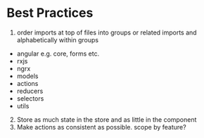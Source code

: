 # Best Practices

1. order imports at top of files into groups or related imports and alphabetically within groups
 - angular e.g. core, forms etc.
 - rxjs 
 - ngrx
 - models
 - actions
 - reducers
 - selectors
 - utils

2. Store as much state in the store and as little in the component
3. Make actions as consistent as possible. scope by feature?
